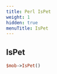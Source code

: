```yaml
---
title: Perl IsPet
weight: 1
hidden: true
menuTitle: IsPet
---
```

## IsPet
```perl
$mob->IsPet()
```